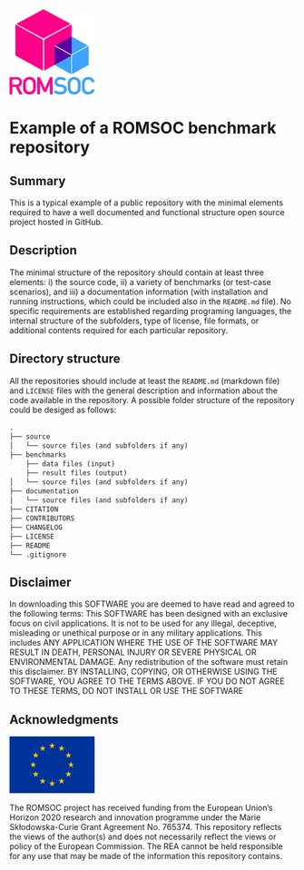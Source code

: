 
<img src="images/romsoclogo-logo.png" alt="EU Flag"  width="150"/>

# Example of a ROMSOC benchmark repository

## Summary
This is a typical example of a public repository with the minimal elements required to have a well documented and functional structure open source project hosted in GitHub.

## Description
The minimal structure of the repository should contain at least three elements: i) the source code, ii) a variety of benchmarks (or test-case scenarios), and iii) a documentation information (with installation and running instructions, which could be included also in the ``README.md`` file). No specific requirements are established regarding programing languages, the internal structure of the subfolders, type of license, file formats, or additional contents required for each particular repository.

## Directory structure
All the repositories should include at least the ``README.md`` (markdown file) and  ``LICENSE`` files with the general description and information about the code available in the repository. A possible folder structure of the repository could be desiged as follows:
```
.
├── source
│   └── source files (and subfolders if any)
├── benchmarks
    ├── data files (input)
    ├── result files (output)
│   └── source files (and subfolders if any)
├── documentation
│   └── source files (and subfolders if any)
├── CITATION
├── CONTRIBUTORS
├── CHANGELOG
├── LICENSE
├── README
└── .gitignore
```
## Disclaimer
In downloading this SOFTWARE you are deemed to have read and agreed to the following terms:
This SOFTWARE has been designed with an exclusive focus on civil applications. It is not to be used
for any illegal, deceptive, misleading or unethical purpose or in any military applications. This includes ANY APPLICATION WHERE THE USE OF THE SOFTWARE MAY RESULT IN DEATH,
PERSONAL INJURY OR SEVERE PHYSICAL OR ENVIRONMENTAL DAMAGE. Any redistribution of the software must retain this disclaimer. BY INSTALLING, COPYING, OR OTHERWISE
USING THE SOFTWARE, YOU AGREE TO THE TERMS ABOVE. IF YOU DO NOT AGREE TO
THESE TERMS, DO NOT INSTALL OR USE THE SOFTWARE

## Acknowledgments
<img src="images/EU_Flag.png" alt="EU Flag"  width="150" height="100" />

The ROMSOC project has received funding from the European Union’s Horizon 2020 research and innovation programme under the Marie Skłodowska-Curie Grant Agreement No. 765374.
This repository reflects the views of the author(s) and does not necessarily reflect the views or policy of the European Commission. The REA cannot be held responsible for any use that may be made of the information this repository contains.
